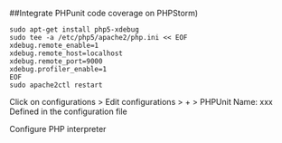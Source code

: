 ##Integrate PHPunit code coverage on PHPStorm)

```
sudo apt-get install php5-xdebug
sudo tee -a /etc/php5/apache2/php.ini << EOF
xdebug.remote_enable=1
xdebug.remote_host=localhost
xdebug.remote_port=9000
xdebug.profiler_enable=1
EOF
sudo apache2ctl restart
```

Click on configurations > Edit configurations > + > PHPUnit
Name: xxx
Defined in the configuration file

Configure PHP interpreter
